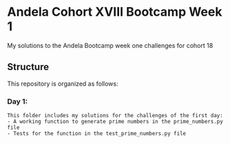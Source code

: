 # Andela Cohort XVIII Bootcamp Week 1

My solutions to the Andela Bootcamp week one challenges for cohort 18

## Structure
This repository is organized as follows:

### Day 1:
	This folder includes my solutions for the challenges of the first day:
	- A working function to generate prime numbers in the prime_numbers.py file
	- Tests for the function in the test_prime_numbers.py file